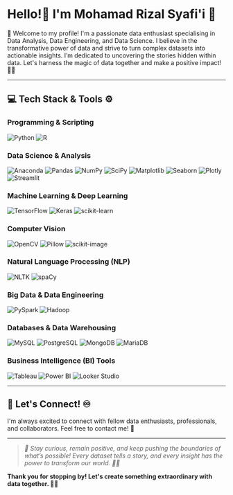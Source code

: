 # Hello!👋 I'm Mohamad Rizal Syafi'i 🥶

🚀 Welcome to my profile! I'm a passionate data enthusiast specialising in Data Analysis, Data Engineering, and Data Science. I believe in the transformative power of data and strive to turn complex datasets into actionable insights. I’m dedicated to uncovering the stories hidden within data. Let's harness the magic of data together and make a positive impact! 🌟✨

---

## 💻 Tech Stack & Tools ⚙️
### Programming & Scripting
![Python](https://img.shields.io/badge/python-3670A0?style=for-the-badge&logo=python&logoColor=ffdd54) ![R](https://img.shields.io/badge/r-%23276DC3.svg?style=for-the-badge&logo=r&logoColor=white)

### Data Science & Analysis
![Anaconda](https://img.shields.io/badge/Anaconda-%2344A833.svg?style=for-the-badge&logo=anaconda&logoColor=white) ![Pandas](https://img.shields.io/badge/pandas-%23150458.svg?style=for-the-badge&logo=pandas&logoColor=white) ![NumPy](https://img.shields.io/badge/numpy-%23013243.svg?style=for-the-badge&logo=numpy&logoColor=white) ![SciPy](https://img.shields.io/badge/SciPy-8CAAE6?style=for-the-badge&logo=scipy&logoColor=white) ![Matplotlib](https://img.shields.io/badge/Matplotlib-11557C?style=for-the-badge&logo=python&logoColor=white) ![Seaborn](https://img.shields.io/badge/Seaborn-FF4B4B?style=for-the-badge&logo=python&logoColor=white) ![Plotly](https://img.shields.io/badge/Plotly-01A0E6?style=for-the-badge&logo=plotly&logoColor=white) ![Streamlit](https://img.shields.io/badge/Streamlit-%23FE4B4B.svg?style=for-the-badge&logo=streamlit&logoColor=white)

### Machine Learning & Deep Learning
![TensorFlow](https://img.shields.io/badge/TensorFlow-%23FF6F00.svg?style=for-the-badge&logo=TensorFlow&logoColor=white) ![Keras](https://img.shields.io/badge/Keras-%23D00000.svg?style=for-the-badge&logo=Keras&logoColor=white) ![scikit-learn](https://img.shields.io/badge/scikit--learn-%23F7931E.svg?style=for-the-badge&logo=python&logoColor=white)

### Computer Vision
![OpenCV](https://img.shields.io/badge/OpenCV-5C3EE8?style=for-the-badge&logo=opencv&logoColor=white) ![Pillow](https://img.shields.io/badge/Pillow-2C8EBB?style=for-the-badge&logo=python&logoColor=white) ![scikit-image](https://img.shields.io/badge/scikit--image-FF7700?style=for-the-badge&logo=python&logoColor=white)

### Natural Language Processing (NLP)
![NLTK](https://img.shields.io/badge/NLTK-3C8CDE?style=for-the-badge&logo=python&logoColor=white) ![spaCy](https://img.shields.io/badge/spaCy-2A5DB0?style=for-the-badge&logo=python&logoColor=white) 

### Big Data & Data Engineering
![PySpark](https://img.shields.io/badge/PySpark-%23E25A1C.svg?style=for-the-badge&logo=Apache-Spark&logoColor=white) ![Hadoop](https://img.shields.io/badge/Hadoop-66CCFF?style=for-the-badge&logo=apache-hadoop&logoColor=white)

### Databases & Data Warehousing
![MySQL](https://img.shields.io/badge/mysql-%2300f.svg?style=for-the-badge&logo=mysql&logoColor=white) ![PostgreSQL](https://img.shields.io/badge/PostgreSQL-336791?style=for-the-badge&logo=postgresql&logoColor=white) ![MongoDB](https://img.shields.io/badge/MongoDB-4EA94B?style=for-the-badge&logo=mongodb&logoColor=white) ![MariaDB](https://img.shields.io/badge/MariaDB-003545?style=for-the-badge&logo=mariadb&logoColor=white)

### Business Intelligence (BI) Tools
![Tableau](https://img.shields.io/badge/Tableau-E97627?style=for-the-badge&logo=tableau&logoColor=white) ![Power BI](https://img.shields.io/badge/Power%20BI-F2C811?style=for-the-badge&logo=powerbi&logoColor=white) ![Looker Studio](https://img.shields.io/badge/Looker%20Studio-4285F4?style=for-the-badge&logo=google&logoColor=white)

---

## 🔗 Let's Connect! ♾️

I'm always excited to connect with fellow data enthusiasts, professionals, and collaborators. Feel free to contact me! 💸

---

> *💫 Stay curious, remain positive, and keep pushing the boundaries of what’s possible! Every dataset tells a story, and every insight has the power to transform our world. 🍏✨*

**Thank you for stopping by! Let's create something extraordinary with data together. 🎉🔥**
